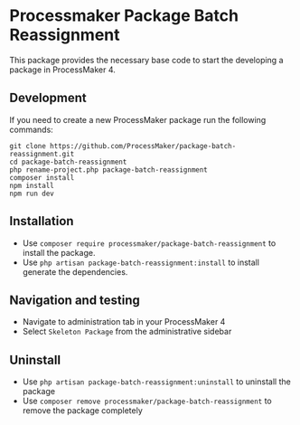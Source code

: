 # Processmaker Package Batch Reassignment
This package provides the necessary base code to start the developing a package in ProcessMaker 4.

## Development
If you need to create a new ProcessMaker package run the following commands:

```
git clone https://github.com/ProcessMaker/package-batch-reassignment.git
cd package-batch-reassignment
php rename-project.php package-batch-reassignment
composer install
npm install
npm run dev
```

## Installation
* Use `composer require processmaker/package-batch-reassignment` to install the package.
* Use `php artisan package-batch-reassignment:install` to install generate the dependencies.

## Navigation and testing
* Navigate to administration tab in your ProcessMaker 4
* Select `Skeleton Package` from the administrative sidebar

## Uninstall
* Use `php artisan package-batch-reassignment:uninstall` to uninstall the package
* Use `composer remove processmaker/package-batch-reassignment` to remove the package completely
